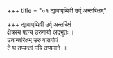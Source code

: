 +++
title = "०१ द्यावापृथिवी उर्व् अन्तरिक्षम्"

+++
द्यावापृथिवी उर्व् अन्तरिक्षं  
क्षेत्रस्य पत्न्य् उरुगायो अद्भुतः ।  
उतान्तरिक्षम् उरु वातगोपं  
ते घ तप्यन्तां मयि तप्यमाने ॥